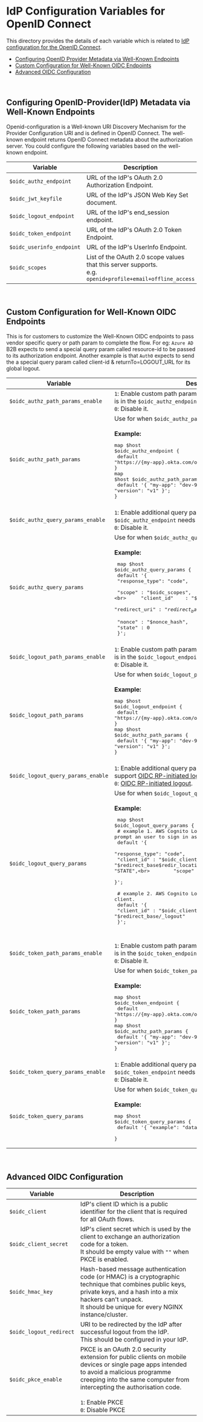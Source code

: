 # IdP Configuration Variables for OpenID Connect
This directory provides the details of each variable which is related to [IdP configuration for the OpenID Connect](../../oidc_idp.conf).

- [Configuring OpenID Provider Metadata via Well-Known Endpoints](#configuring-openid-provider-metadata-via-well-known-endpoints)
- [Custom Configuration for Well-Known OIDC Endpoints](#custom-configuration-for-well-known-oidc-endpoints)
- [Advanced OIDC Configuration](#advanced-oidc-configuration)

<br>

## Configuring OpenID-Provider(IdP) Metadata via Well-Known Endpoints
Openid-configuration is a Well-known URI Discovery Mechanism for the Provider Configuration URI and is defined in OpenID Connect. The well-known endpoint returns OpenID Connect metadata about the authorization server. You could configure the following variables based on the well-known endpoint.

| Variable                           | Description                                                   |
|------------------------------------|---------------------------------------------------------------|
| `$oidc_authz_endpoint`             | URL of the IdP's OAuth 2.0 Authorization Endpoint.            |
| `$oidc_jwt_keyfile`                | URL of the IdP's JSON Web Key Set document.                   |
| `$oidc_logout_endpoint`            | URL of the IdP's end_session endpoint.                        |
| `$oidc_token_endpoint`             | URL of the IdP's OAuth 2.0 Token Endpoint.                    |
| `$oidc_userinfo_endpoint`          | URL of the IdP's UserInfo Endpoint.                           |
| `$oidc_scopes`                     | List of the OAuth 2.0 scope values that this server supports. <br> e.g. `openid+profile+email+offline_access` |

<br>

## Custom Configuration for Well-Known OIDC Endpoints
This is for customers to customize the Well-Known OIDC endpoints to pass vendor specific query or path param to complete the flow. For eg: `Azure AD` B2B expects to send a special query param called resource-id to be passed to its authorization endpoint. Another example is that `Auth0` expects to send the a special query param called client-id & returnTo=LOGOUT_URL for its global logout.

| Variable                           | Description                                                                 |
|------------------------------------|-----------------------------------------------------------------------------|
| `$oidc_authz_path_params_enable`   | `1`: Enable custom path params when `{arbitrary param-name}` is in the `$oidc_authz_endpoint`. <br> `0`: Disable it. |
| `$oidc_authz_path_params`          | Use for when `$oidc_authz_path_params` is enabled. <br><br> **Example:** <br><pre>map $host $oidc_authz_endpoint { <br>    default "https://{my-app}.okta.com/oauth2/{version}/authorize"; <br>} <br>map $host $oidc_authz_path_params { <br>    default '{ "my-app": "dev-9590480", "version": "v1" }'; <br>}</pre> |
|||
| `$oidc_authz_query_params_enable`  | `1`: Enable additional query params when the `$oidc_authz_endpoint` needs them. <br> `0`: Disable it.                      |
| `$oidc_authz_query_params`         | Use for when `$oidc_authz_query_params_enable` is enabled. <br><br> **Example:** <br><pre> map $host $oidc_authz_query_params { <br> default '{ <br>     "response_type": "code", <br>     "scope"        : "$oidc_scopes", <br>     "client_id"    : "$oidc_client", <br>     "redirect_uri" : "$redirect_base$redir_location", <br>     "nonce"        : "$nonce_hash", <br>     "state"        : 0 <br> }'; <br> |
|||
| `$oidc_logout_path_params_enable`  | `1`: Enable custom path params when `{arbitrary param-name}` is in the `$oidc_logout_endpoint`. <br> `0`: Disable it. |
| `$oidc_logout_path_params`         | Use for when `$oidc_logout_path_params_enable` is enabled. <br><br> **Example:** <br><pre>map $host $oidc_logout_endpoint { <br>    default "https://{my-app}.okta.com/oauth2/{version}/logout"; <br>} <br>map $host $oidc_authz_path_params { <br>    default '{ "my-app": "dev-9590480", "version": "v1" }'; <br>}</pre> |
|||
| `$oidc_logout_query_params_enable` | `1`: Enable additional query params when the IdP doesn't support [OIDC RP-initiated logout](https://openid.net/specs/openid-connect-rpinitiated-1_0.html#RPLogout). <br> `0`: [OIDC RP-initiated logout](https://openid.net/specs/openid-connect-rpinitiated-1_0.html#RPLogout).                      |
| `$oidc_logout_query_params`        | Use for when `$oidc_logout_query_params_enable` is enabled. <br><br>**Example:**<pre> map $host $oidc_logout_query_params {<br>    # example 1. AWS Cognito Logout & prompt an user to sign in as another user.<br>    default '{<br>        "response_type": "code",<br>        "client_id"    : "$oidc_client",<br>        "redirect_uri" : "$redirect_base$redir_location",<br>        "state"        : "STATE",<br>        "scope"        : "$oidc_scopes"<br>    }';<br><br>    # example 2. AWS Cognito Logout & redirect back to client. <br>    default '{<br>        "client_id"    : "$oidc_client",<br>        "logout_uri"   : "$redirect_base/_logout"<br>    }';</pre><br> |
|||
| `$oidc_token_path_params_enable`   | `1`: Enable custom path params when `{arbitrary param-name}` is in the `$oidc_token_endpoint`. <br> `0`: Disable it. |
| `$oidc_token_path_params`          | Use for when `$oidc_token_path_params_enable` is enabled. <br><br> **Example:** <br><pre>map $host $oidc_token_endpoint { <br>    default "https://{my-app}.okta.com/oauth2/{version}/token"; <br>} <br>map $host $oidc_authz_path_params { <br>    default '{ "my-app": "dev-9590480", "version": "v1" }'; <br>}</pre> |
|||
| `$oidc_token_query_params_enable`  | `1`: Enable additional query params when the `$oidc_token_endpoint` needs them. <br> `0`: Disable it.                      |
| `$oidc_token_query_params`         | Use for when `$oidc_token_query_params_enable` is enabled. <br><br> **Example:** <br><pre>map $host $oidc_token_query_params { <br>    default '{ "example": "data" }'; <br>} |

<br>


## Advanced OIDC Configuration

| Variable                           | Description                                                                                       |
|------------------------------------|---------------------------------------------------------------------------------------------------|
| `$oidc_client`                     | IdP's client ID which is a public identifier for the client that is required for all OAuth flows. |
| `$oidc_client_secret`              | IdP's client secret which is used by the client to exchange an authorization code for a token. <br> It should be empty value with `""` when PKCE is enabled.   |
| `$oidc_hmac_key`                   | Hash-based message authentication code (or HMAC) is a cryptographic technique that combines public keys, private keys, and a hash into a mix hackers can't unpack. <br> It should be unique for every NGINX instance/cluster. |
| `$oidc_logout_redirect`            | URI to be redirected by the IdP after successful logout from the IdP. <br> This should be configured in your IdP.                             |
| `$oidc_pkce_enable`                | PKCE is an OAuth 2.0 security extension for public clients on mobile devices or single page apps intended to avoid a malicious programme creeping into the same computer from intercepting the authorisation code. <br><br> `1`: Enable PKCE <br> `0`: Disable PKCE                                 |
